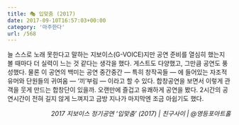 ```yaml
---
title: 🎭 입맞춤 (2017)
date: 2017-09-10T16:57:03+00:00
category: '마주한다'
url: /568
---
```


늘 스스로 노래 못한다고 말하는 지보이스(G-VOICE)지만 공연 준비를 열심히 했는지 볼 때마다 더 실력이 느는 것 같다는 생각을 했다. 게스트도 다양했고, 그만큼 공연도 풍성했다. 물론 이 공연의 백미는 공연 중간중간 — 특히 창작곡들 — 에 들어있는 자조적 유머와 단원들의 귀여움 — &#8216;끼&#8217;부림 — 이라고 할 수 있다. 합창공연을 보면서 이렇게 관객을 웃게 만드는 합창단이 있을까. 오랜만에 즐겁고 유쾌하게 공연을 봤다. 2시간의 공연시간이 전혀 길지 않게 느껴지고 금방 지나가 마지막엔 조금 아쉽기도 했다.

<p style="text-align:right">
  <em>2017 지보이스 정기공연 &#8216;입맞춤&#8217; (2017) | 친구사이</em><em>&nbsp;| @영등포아트홀</em>
</p>